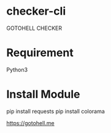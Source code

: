 # checker-cli

GOTOHELL CHECKER

# Requirement
Python3

# Install Module
pip install requests
pip install colorama

https://gotohell.me
